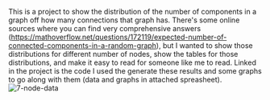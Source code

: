This is a project to show the distribution of the number of components in a graph off how many connections that graph has.
There's some online sources where you can find very comprehensive answers (https://mathoverflow.net/questions/172119/expected-number-of-connected-components-in-a-random-graph), but I wanted to show those distributions for different number of nodes, show the tables for those distributions, and make it easy to read for someone like me to read.
Linked in the project is the code I used the generate these results and some graphs to go along with them (data and graphs in attached spreasheet).
![7-node-data](https://github.com/user-attachments/assets/794bf643-c3ad-4269-865f-f05fc7c5d63e)
